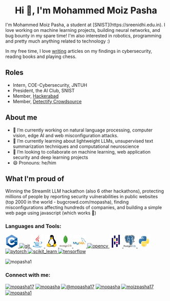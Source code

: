 <h1 align="center">Hi 👋, I'm Mohammed Moiz Pasha</h1>  
  I'm Mohammed Moiz Pasha, a student at [SNIST](https://sreenidhi.edu.in). I love working on machine learning projects, building neural networks, and bug bounty in my spare time! I'm also interested in robotics, programming and pretty much anything related to technology :) 

In my free time, I love [writing](https://mopasha17.medium.com/) articles on my findings in cybersecurity, reading books and playing chess. 

## Roles
- Intern, COE-Cybersecurity, JNTUH
- President, the AI Club, SNIST
- Member, [Hackerabad](https://x.com/hackerabad?lang=en)
- Member, [Detectify Crowdsource](https://detectify.com/)

## About me

- 🔭 I’m currently working on natural language processing, computer vision, edge AI and web misconfiguration attacks.
- 🌱 I’m currently learning about lightweight LLMs, unsupervised text summarization techniques and computational neuroscience
- 👯 I’m looking to collaborate on machine learning, web application security and deep learning projects
- 😄 Pronouns: he/him

## What I'm proud of
Winning the Streamlit LLM hackathon (also 6 other hackathons), protecting millions of people by reporting security vulnerabilities in public websites (top 2000 in the world - bugcrowd.com/mopasha), finding misconfigurations affecting hundreds of companies, and building a simple web page using javascript (which works 🥳)

<h3 align="left">Languages and Tools:</h3>  
<p align="left"> <a href="https://www.w3schools.com/cpp/" target="_blank" rel="noreferrer"> <img src="https://raw.githubusercontent.com/devicons/devicon/master/icons/cplusplus/cplusplus-original.svg" alt="cplusplus" width="40" height="40"/> </a> <a href="https://git-scm.com/" target="_blank" rel="noreferrer"> <img src="https://www.vectorlogo.zone/logos/git-scm/git-scm-icon.svg" alt="git" width="40" height="40"/> </a> <a href="https://www.java.com" target="_blank" rel="noreferrer"> <img src="https://raw.githubusercontent.com/devicons/devicon/master/icons/java/java-original.svg" alt="java" width="40" height="40"/> </a> <a href="https://www.linux.org/" target="_blank" rel="noreferrer"> <img src="https://raw.githubusercontent.com/devicons/devicon/master/icons/linux/linux-original.svg" alt="linux" width="40" height="40"/> </a> <a href="https://www.mongodb.com/" target="_blank" rel="noreferrer"> <img src="https://raw.githubusercontent.com/devicons/devicon/master/icons/mongodb/mongodb-original-wordmark.svg" alt="mongodb" width="40" height="40"/> </a> <a href="https://www.mysql.com/" target="_blank" rel="noreferrer"> <img src="https://raw.githubusercontent.com/devicons/devicon/master/icons/mysql/mysql-original-wordmark.svg" alt="mysql" width="40" height="40"/> </a> <a href="https://opencv.org/" target="_blank" rel="noreferrer"> <img src="https://www.vectorlogo.zone/logos/opencv/opencv-icon.svg" alt="opencv" width="40" height="40"/> </a> <a href="https://pandas.pydata.org/" target="_blank" rel="noreferrer"> <img src="https://raw.githubusercontent.com/devicons/devicon/2ae2a900d2f041da66e950e4d48052658d850630/icons/pandas/pandas-original.svg" alt="pandas" width="40" height="40"/> </a> <a href="https://www.postgresql.org" target="_blank" rel="noreferrer"> <img src="https://raw.githubusercontent.com/devicons/devicon/master/icons/postgresql/postgresql-original-wordmark.svg" alt="postgresql" width="40" height="40"/> </a> <a href="https://www.python.org" target="_blank" rel="noreferrer"> <img src="https://raw.githubusercontent.com/devicons/devicon/master/icons/python/python-original.svg" alt="python" width="40" height="40"/> </a> <a href="https://pytorch.org/" target="_blank" rel="noreferrer"> <img src="https://www.vectorlogo.zone/logos/pytorch/pytorch-icon.svg" alt="pytorch" width="40" height="40"/> </a> <a href="https://scikit-learn.org/" target="_blank" rel="noreferrer"> <img src="https://upload.wikimedia.org/wikipedia/commons/0/05/Scikit_learn_logo_small.svg" alt="scikit_learn" width="40" height="40"/> </a> <a href="https://www.tensorflow.org" target="_blank" rel="noreferrer"> <img src="https://www.vectorlogo.zone/logos/tensorflow/tensorflow-icon.svg" alt="tensorflow" width="40" height="40"/> </a> </p>  
  
<p><img align="center" src="https://github-readme-stats.vercel.app/api/top-langs?username=mopasha1&show_icons=true&locale=en&layout=compact" alt="mopasha1" /></p>  
<h3 align="left">Connect with me:</h3>  
<p align="left">  
<a href="https://twitter.com/mopasha17" target="blank"><img align="center" src="https://raw.githubusercontent.com/rahuldkjain/github-profile-readme-generator/master/src/images/icons/Social/twitter.svg" alt="mopasha17" height="30" width="40" /></a>  
<a href="https://linkedin.com/in/mopasha" target="blank"><img align="center" src="https://raw.githubusercontent.com/rahuldkjain/github-profile-readme-generator/master/src/images/icons/Social/linked-in-alt.svg" alt="mopasha" height="30" width="40" /></a>  
<a href="https://medium.com/@mopasha17" target="blank"><img align="center" src="https://raw.githubusercontent.com/rahuldkjain/github-profile-readme-generator/master/src/images/icons/Social/medium.svg" alt="@mopasha17" height="30" width="40" /></a>  
<a href="https://www.codechef.com/users/mopasha" target="blank"><img align="center" src="https://cdn.jsdelivr.net/npm/simple-icons@3.1.0/icons/codechef.svg" alt="mopasha" height="30" width="40" /></a>  
<a href="https://www.hackerrank.com/moizpasha17" target="blank"><img align="center" src="https://raw.githubusercontent.com/rahuldkjain/github-profile-readme-generator/master/src/images/icons/Social/hackerrank.svg" alt="moizpasha17" height="30" width="40" /></a>  
<a href="https://www.leetcode.com/mopasha1" target="blank"><img align="center" src="https://raw.githubusercontent.com/rahuldkjain/github-profile-readme-generator/master/src/images/icons/Social/leet-code.svg" alt="mopasha1" height="30" width="40" /></a>  
</p>  
  
